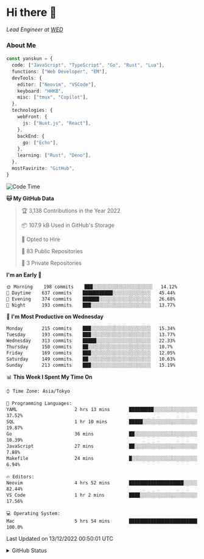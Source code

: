 # Hi there&nbsp;:wave:

_Lead Engineer at [WED](https://github.com/wedinc)_

### About Me

```ts
const yanskun = {
  code: ["JavaScript", "TypeScript", "Go", "Rust", "Lua"],
  functions: ["Web Developer", "EM"],
  devTools: {
    editor: ["Neovim", "VSCode"],
    keyboard: "HHKB",
    misc: ["tmux", "Copilot"],
  },
  technologies: {
    webFront: {
      js: ["Nuxt.js", "React"],
    },
    backEnd: {
      go: ["Echo"],
    },
    learning: ["Rust", "Deno"],
  },
  mostFavirite: "GitHub",
}
```

<!--START_SECTION:waka-->
![Code Time](http://img.shields.io/badge/Code%20Time-12%20hrs%2053%20mins-blue)

**🐱 My GitHub Data** 

> 🏆 3,138 Contributions in the Year 2022
 > 
> 📦 107.9 kB Used in GitHub's Storage 
 > 
> 💼 Opted to Hire
 > 
> 📜 83 Public Repositories 
 > 
> 🔑 3 Private Repositories  
 > 
**I'm an Early 🐤** 

```text
🌞 Morning    198 commits    ███░░░░░░░░░░░░░░░░░░░░░░   14.12% 
🌆 Daytime    637 commits    ███████████░░░░░░░░░░░░░░   45.44% 
🌃 Evening    374 commits    ██████░░░░░░░░░░░░░░░░░░░   26.68% 
🌙 Night      193 commits    ███░░░░░░░░░░░░░░░░░░░░░░   13.77%

```
📅 **I'm Most Productive on Wednesday** 

```text
Monday       215 commits    ███░░░░░░░░░░░░░░░░░░░░░░   15.34% 
Tuesday      193 commits    ███░░░░░░░░░░░░░░░░░░░░░░   13.77% 
Wednesday    313 commits    █████░░░░░░░░░░░░░░░░░░░░   22.33% 
Thursday     150 commits    ██░░░░░░░░░░░░░░░░░░░░░░░   10.7% 
Friday       169 commits    ███░░░░░░░░░░░░░░░░░░░░░░   12.05% 
Saturday     149 commits    ██░░░░░░░░░░░░░░░░░░░░░░░   10.63% 
Sunday       213 commits    ███░░░░░░░░░░░░░░░░░░░░░░   15.19%

```


📊 **This Week I Spent My Time On** 

```text
⌚︎ Time Zone: Asia/Tokyo

💬 Programming Languages: 
YAML                     2 hrs 13 mins       █████████░░░░░░░░░░░░░░░░   37.52% 
SQL                      1 hr 10 mins        █████░░░░░░░░░░░░░░░░░░░░   19.87% 
Go                       36 mins             ██░░░░░░░░░░░░░░░░░░░░░░░   10.39% 
JavaScript               27 mins             ██░░░░░░░░░░░░░░░░░░░░░░░   7.88% 
Makefile                 24 mins             █░░░░░░░░░░░░░░░░░░░░░░░░   6.94%

🔥 Editors: 
Neovim                   4 hrs 52 mins       ████████████████████░░░░░   82.44% 
VS Code                  1 hr 2 mins         ████░░░░░░░░░░░░░░░░░░░░░   17.56%

💻 Operating System: 
Mac                      5 hrs 54 mins       █████████████████████████   100.0%

```


 Last Updated on 13/12/2022 00:50:01 UTC
<!--END_SECTION:waka-->

<details>
<summary>GitHub Status</summary>
<picture>
  <source media="(prefers-color-scheme: dark)" srcset="https://raw.githubusercontent.com/yanskun/yanskun/master/profile-summary-card-output/nord_dark/0-profile-details.svg">
 <img src="https://raw.githubusercontent.com/yanskun/yanskun/master/profile-summary-card-output/default/0-profile-details.svg">
</picture>
<br>
<picture>
  <source media="(prefers-color-scheme: dark)" srcset="https://raw.githubusercontent.com/yanskun/yanskun/master/profile-summary-card-output/nord_dark/1-repos-per-language.svg">
 <img src="https://raw.githubusercontent.com/yanskun/yanskun/master/profile-summary-card-output/default/1-repos-per-language.svg">
</picture>
<picture>
  <source media="(prefers-color-scheme: dark)" srcset="https://raw.githubusercontent.com/yanskun/yanskun/master/profile-summary-card-output/nord_dark/2-most-commit-language.svg">
 <img src="https://raw.githubusercontent.com/yanskun/yanskun/master/profile-summary-card-output/default/2-most-commit-language.svg">
</picture>
<br>
<picture>
  <source media="(prefers-color-scheme: dark)" srcset="https://raw.githubusercontent.com/yanskun/yanskun/master/profile-summary-card-output/nord_dark/3-stats.svg">
 <img src="https://raw.githubusercontent.com/yanskun/yanskun/master/profile-summary-card-output/default/3-stats.svg">
</picture>
<picture>
  <source media="(prefers-color-scheme: dark)" srcset="https://raw.githubusercontent.com/yanskun/yanskun/master/profile-summary-card-output/nord_dark/4-productive-time.svg">
 <img src="https://raw.githubusercontent.com/yanskun/yanskun/master/profile-summary-card-output/default/4-productive-time.svg">
</picture>
</details>
